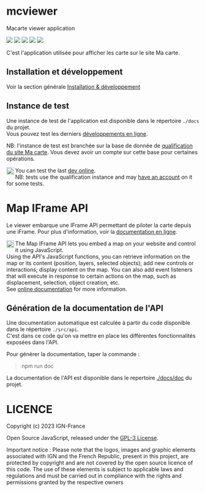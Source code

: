 # mcviewer
Macarte viewer application

![](https://img.shields.io/github/v/release/IGNF-Ma-carte/mcviewer)
![](https://img.shields.io/github/stars/IGNF-Ma-carte/mcviewer)
![](https://img.shields.io/github/commit-activity/m/IGNF-Ma-carte/mcviewer)
![](https://img.shields.io/github/contributors/IGNF-Ma-carte/mcviewer)
![](https://img.shields.io/github/license/IGNF-Ma-carte/mcviewer)

C'est l'application utilisée pour afficher les carte sur le site Ma carte.

## Installation et développement

Voir la section générale [Installation & développement](https://github.com/IGNF-Ma-carte/.github/blob/main/DEVELOPING.md)

## Instance de test

Une instance de test de l'application est disponible dans le répertoire `./docs` du projet.   
Vous pouvez test les derniers [développements en ligne](https://ignf-ma-carte.github.io/mcviewer/?map=4abe44d25ec0a28b7159b27cd25ce476).

NB: l'instance de test est branchée sur la base de donnée de [qualification du site Ma carte](https://macarte-qualif.ign.fr/). Vous devez avoir un compte sur cette base pour certaines opérations.

<img src="https://upload.wikimedia.org/wikipedia/commons/c/c8/Flag_of_the_United_Kingdom_%285-8%29.svg" height=20 align="left" />

You can test the last [dev online](https://ignf-ma-carte.github.io/mcviewer/?map=4abe44d25ec0a28b7159b27cd25ce476).   
NB: tests use the qualification instance and may [have an account](https://macarte-qualif.ign.fr/) on it for some tests.

# Map IFrame API

Le viewer embarque une IFrame API permettant de piloter la carte depuis une iFrame.
Pour plus d'information, voir la [documentation en ligne](https://ignf-ma-carte.github.io/mcviewer/doc/).

<img src="https://upload.wikimedia.org/wikipedia/commons/c/c8/Flag_of_the_United_Kingdom_%285-8%29.svg" height=20 align="left" />

The Map IFrame API lets you embed a map on your website and control it using JavaScript.   
Using the API's JavaScript functions, you can retrieve information on the map or its content (position, layers, selected objects); add new controls or interactions; display content on the map.
You can also add event listeners that will execute in response to certain actions on the map, such as displacement, selection, object creation, etc.   
See [online documentation](https://ignf-ma-carte.github.io/mcviewer/doc/) for more information.

## Génération de la documentation de l'API

Une documentation automatique est calculée à partir du code disponible dans le répertoire `./src/api`.   
C'est dans ce code qu'on va mettre en place les différentes fonctionnalités exposées dans l'API.

Pour générer la documentation, taper la commande :

> npm run doc

La documentation de l'API est disponible dans le repertoire [./docs/doc](https://ignf-ma-carte.github.io/mcviewer/doc/) du projet.

# LICENCE

Copyright (c) 2023 IGN-France

Open Source JavaScript, released under the [GPL-3 License](./LICENSE).

Important notice : Please note that the logos, images and graphic elements associated with IGN and the French Republic, present in this project, are protected by copyright and are not covered by the open source licence of this code. The use of these elements is subject to applicable laws and regulations and must be carried out in compliance with the rights and permissions granted by the respective owners
